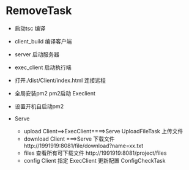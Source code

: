 # RemoveTask


* 启动tsc 编译
* client_build 编译客户端
* server 启动服务器
* exec_client 启动执行端
* 打开./dist/Client/index.html 连接远程

* 全局安装pm2  pm2启动 Execlient
* 设置开机自启动pm2

* Serve

  * upload   Client==>ExecClient====>Serve  UploadFileTask 上传文件
  * download  Client ===>Serve 下载文件  http://1991919:8081/file/download?name=xx.txt
  * files 查看所有可下载文件 http://1991919:8081/project/files
  * config  Client 指定 ExecClient 更新配置  ConfigCheckTask

